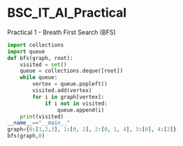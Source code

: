 # BSC_IT_AI_Practical

Practical 1 - Breath First Search (BFS)
```py
import collections
import queue
def bfs(graph, root):
    visited = set()
    queue = collections.deque([root])
    while queue:
        vertex = queue.popleft()
        visited.add(vertex)
        for i in graph[vertex]:
            if i not in visited:
                queue.append(i)
    print(visited)
__name__=="__main__"
graph={0:[1,2,3], 1:[0, 2], 2:[0, 1, 4], 3:[0], 4:[2]}
bfs(graph,0)
```
